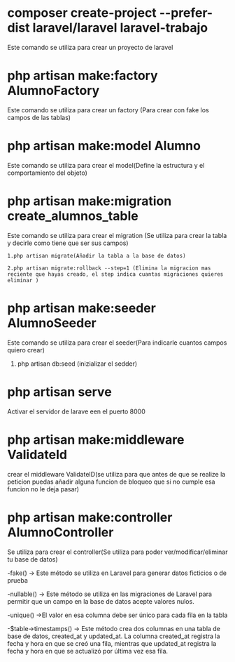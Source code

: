 # composer create-project --prefer-dist laravel/laravel laravel-trabajo

Este comando se utiliza para crear un proyecto de laravel

# php artisan make:factory AlumnoFactory

Este comando se utiliza para crear un factory (Para crear con fake los campos de las tablas)

# php artisan make:model Alumno

Este comando se utiliza para crear el model(Define la estructura y el comportamiento del objeto)

# php artisan make:migration create_alumnos_table

Este comando se utiliza para crear el migration (Se utiliza para crear la tabla y decirle como tiene que ser sus campos)

    1.php artisan migrate(Añadir la tabla a la base de datos)

    2.php artisan migrate:rollback --step=1 (Elimina la migracion mas reciente que hayas creado, el step indica cuantas migraciones quieres eliminar )

# php artisan make:seeder AlumnoSeeder

Este comando se utiliza para crear el seeder(Para indicarle cuantos campos quiero crear)

1. php artisan db:seed (inizializar el sedder)

# php artisan serve

Activar el servidor de larave een el puerto 8000

# php artisan make:middleware ValidateId

crear el middleware ValidateID(se utiliza para que antes de que se realize la peticion puedas añadir alguna funcion de bloqueo que si no cumple esa funcion no le deja pasar)

# php artisan make:controller AlumnoController

Se utiliza para crear el controller(Se utiliza para poder ver/modificar/eliminar tu base de datos)

-fake() -> Este método se utiliza en Laravel para generar datos ficticios o de prueba

-nullable() -> Este método se utiliza en las migraciones de Laravel para permitir que un campo en la base de datos acepte valores nulos.

-unique() ->El valor en esa columna debe ser único para cada fila en la tabla

-$table->timestamps() -> Este método crea dos columnas en una tabla de base de datos, created_at y updated_at. La columna created_at registra la fecha y hora en que se creó una fila, mientras que updated_at registra la fecha y hora en que se actualizó por última vez esa fila.
